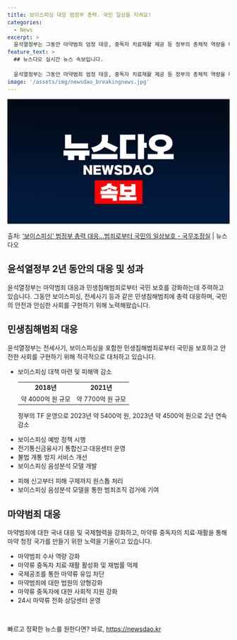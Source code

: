 ```yaml
---
title: 보이스피싱 대응 범정부 총력. 국민 일상을 지켜요!
categories:
  - News
excerpt: >
  윤석열정부는 그동안 마약범죄 엄정 대응, 중독자 치료재활 제공 등 정부의 총체적 역량을 마약범죄 대응에 집중…
feature_text: >
  ## 뉴스다오 실시간 뉴스 속보입니다.

  윤석열정부는 그동안 마약범죄 엄정 대응, 중독자 치료재활 제공 등 정부의 총체적 역량을 마약범죄 대응에 집중…
image: '/assets/img/newsdao_breakingnews.jpg'
---
```


![뉴스다오 속보](/assets/img/newsdao_breakingnews.jpg)

<p>출처: <a href="https://newsdao.kr/3901" rel="dofollow">‘보이스피싱’ 범정부 총력 대응…범죄로부터 국민의 일상보호 - 국무조정실</a> | 뉴스다오</p>

<h2 data-ke-size="size26">윤석열정부 2년 동안의 대응 및 성과</h2>
<p data-ke-size="size16">윤석열정부는 마약범죄 대응과 민생침해범죄로부터 국민 보호를 강화하는데 주력하고 있습니다. 그동안 보이스피싱, 전세사기 등과 같은 민생침해범죄에 총력 대응하며, 국민의 안전과 안심한 사회를 구현하기 위해 노력해왔습니다.</p>

<h2 data-ke-size="size23">민생침해범죄 대응</h2>
<p data-ke-size="size16">윤석열정부는 전세사기, 보이스피싱을 포함한 민생침해범죄로부터 국민을 보호하고 안전한 사회를 구현하기 위해 적극적으로 대처하고 있습니다.</p>

<ul>
<li>보이스피싱 대책 마련 및 피해액 감소</li>
<table>
  <tr>
    <td style="text-align: center; height: 17px;"><b>2018년</b></td>
    <td style="text-align: center; height: 17px;"><b>2021년</b></td>
  </tr>
  <tr>
    <td style="text-align: center; height: 17px;">약 4000억 원 규모</td>
    <td style="text-align: center; height: 17px;">약 7700억 원 규모</td>
  </tr>
</table>
<p>정부의 TF 운영으로 2023년 약 5400억 원, 2023년 약 4500억 원으로 2년 연속 감소</p>
</ul>

<ul>
<li>보이스피싱 예방 정책 시행</li>
<li>전기통신금융사기 통합신고·대응센터 운영</li>
<li>불법 개통 방지 서비스 개선</li>
<li>보이스피싱 음성분석 모델 개발</li>
</ul>

<ul>
<li>피해 신고부터 피해 구제까지 원스톱 처리</li>
<li>보이스피싱 음성분석 모델을 통한 범죄조직 검거에 기여</li>
</ul>

<h2 data-ke-size="size23">마약범죄 대응</h2>
<p data-ke-size="size16">마약범죄에 대한 국내 대응 및 국제협력을 강화하고, 마약류 중독자의 치료·재활을 통해 마약 청정 국가를 만들기 위한 노력을 기울이고 있습니다.</p>

<ul>
<li>마약범죄 수사 역량 강화</li>
<li>마약류 중독자 치료·재활 활성화 및 재범률 억제</li>
<li>국제공조를 통한 마약류 유입 차단</li>
<li>마약범죄에 대한 법원의 양형강화</li>
<li>마약류 중독자에 대한 사회적 지원 강화</li>
<li>24시 마약류 전화 상담센터 운영</li>
</ul>

<p data-ke-size="size16">&nbsp;</p> 

빠르고 정확한 뉴스를 원한다면? 바로, <a href="https://newsdao.kr" rel="dofollow">https://newsdao.kr</a>



